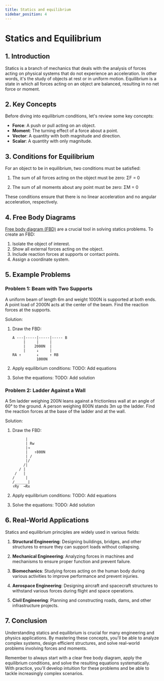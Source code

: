 ```yaml
---
title: Statics and equilibrium
sidebar_position: 4
---
```


# Statics and Equilibrium

## 1. Introduction

Statics is a branch of mechanics that deals with the analysis of forces acting on physical systems that do not experience an acceleration. In other words, it's the study of objects at rest or in uniform motion. Equilibrium is a state in which all forces acting on an object are balanced, resulting in no net force or moment.

## 2. Key Concepts

Before diving into equilibrium conditions, let's review some key concepts:

-   **Force**: A push or pull acting on an object.
-   **Moment**: The turning effect of a force about a point.
-   **Vector**: A quantity with both magnitude and direction.
-   **Scalar**: A quantity with only magnitude.

## 3. Conditions for Equilibrium

For an object to be in equilibrium, two conditions must be satisfied:

1. The sum of all forces acting on the object must be zero:
   ΣF = 0

2. The sum of all moments about any point must be zero:
   ΣM = 0

These conditions ensure that there is no linear acceleration and no angular acceleration, respectively.

## 4. Free Body Diagrams

[Free body diagram (FBD)](/docs/classical-mechanics/force-and-translational-dynamics/free-body-diagrams) are a crucial tool in solving statics problems. To create an FBD:

1. Isolate the object of interest.
2. Show all external forces acting on the object.
3. Include reaction forces at supports or contact points.
4. Assign a coordinate system.

## 5. Example Problems

### Problem 1: Beam with Two Supports

A uniform beam of length 6m and weight 1000N is supported at both ends. A point load of 2000N acts at the center of the beam. Find the reaction forces at the supports.

Solution:

1. Draw the FBD:

    ```
    A ---|-----|-----|----- B
         |     |     |
         |    2000N  |
         |     ↓     |
    RA ↑       ↓     ↑ RB
               1000N
    ```

2. Apply equilibrium conditions:
   TODO: Add equations

3. Solve the equations:
   TODO: Add solution

### Problem 2: Ladder Against a Wall

A 5m ladder weighing 200N leans against a frictionless wall at an angle of 60° to the ground. A person weighing 800N stands 3m up the ladder. Find the reaction forces at the base of the ladder and at the wall.

Solution:

1. Draw the FBD:

    ```
          |
          | Rw
          |→
          |   ↑800N
          | /
          |/
         /|
       / |
     /   |
    /     |
    /______|
    ↑Ry  →Rx
    ```

2. Apply equilibrium conditions:
   TODO: Add equations

3. Solve the equations:
   TODO: Add solution

## 6. Real-World Applications

Statics and equilibrium principles are widely used in various fields:

1. **Structural Engineering**: Designing buildings, bridges, and other structures to ensure they can support loads without collapsing.

2. **Mechanical Engineering**: Analyzing forces in machines and mechanisms to ensure proper function and prevent failure.

3. **Biomechanics**: Studying forces acting on the human body during various activities to improve performance and prevent injuries.

4. **Aerospace Engineering**: Designing aircraft and spacecraft structures to withstand various forces during flight and space operations.

5. **Civil Engineering**: Planning and constructing roads, dams, and other infrastructure projects.

## 7. Conclusion

Understanding statics and equilibrium is crucial for many engineering and physics applications. By mastering these concepts, you'll be able to analyze complex systems, design efficient structures, and solve real-world problems involving forces and moments.

Remember to always start with a clear free body diagram, apply the equilibrium conditions, and solve the resulting equations systematically. With practice, you'll develop intuition for these problems and be able to tackle increasingly complex scenarios.
